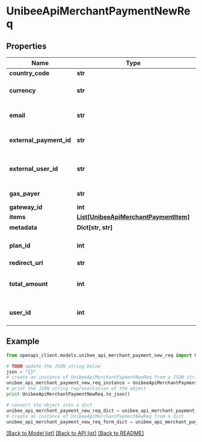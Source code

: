 # UnibeeApiMerchantPaymentNewReq


## Properties

Name | Type | Description | Notes
------------ | ------------- | ------------- | -------------
**country_code** | **str** | CountryCode | [optional] 
**currency** | **str** | Currency, either Currency&amp;TotalAmount or PlanId needed | [optional] 
**email** | **str** | Email, either ExternalUserId&amp;Email or UserId needed | [optional] 
**external_payment_id** | **str** | ExternalPaymentId should unique for payment | [optional] 
**external_user_id** | **str** | ExternalUserId, unique, either ExternalUserId&amp;Email or UserId needed | [optional] 
**gas_payer** | **str** | who pay the gas, merchant|user | [optional] 
**gateway_id** | **int** | GatewayId | 
**items** | [**List[UnibeeApiMerchantPaymentItem]**](UnibeeApiMerchantPaymentItem.md) | Items | [optional] 
**metadata** | **Dict[str, str]** | Metadata，Map | [optional] 
**plan_id** | **int** | PlanId, either TotalAmount&amp;Currency or PlanId needed | [optional] 
**redirect_url** | **str** | Redirect Url | [optional] 
**total_amount** | **int** | Total PaymentAmount, Cent, either TotalAmount&amp;Currency or PlanId needed | [optional] 
**user_id** | **int** | UserId, either ExternalUserId&amp;Email or UserId needed | [optional] 

## Example

```python
from openapi_client.models.unibee_api_merchant_payment_new_req import UnibeeApiMerchantPaymentNewReq

# TODO update the JSON string below
json = "{}"
# create an instance of UnibeeApiMerchantPaymentNewReq from a JSON string
unibee_api_merchant_payment_new_req_instance = UnibeeApiMerchantPaymentNewReq.from_json(json)
# print the JSON string representation of the object
print UnibeeApiMerchantPaymentNewReq.to_json()

# convert the object into a dict
unibee_api_merchant_payment_new_req_dict = unibee_api_merchant_payment_new_req_instance.to_dict()
# create an instance of UnibeeApiMerchantPaymentNewReq from a dict
unibee_api_merchant_payment_new_req_form_dict = unibee_api_merchant_payment_new_req.from_dict(unibee_api_merchant_payment_new_req_dict)
```
[[Back to Model list]](../README.md#documentation-for-models) [[Back to API list]](../README.md#documentation-for-api-endpoints) [[Back to README]](../README.md)


